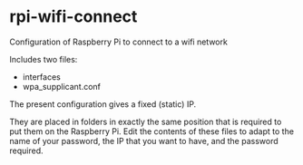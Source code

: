 # rpi-wifi-connect
Configuration of Raspberry Pi to connect to a wifi network

Includes two files: 

- interfaces
- wpa_supplicant.conf

The present configuration gives a fixed (static) IP. 

They are placed in folders in exactly the same position that is required to put them on the Raspberry Pi.  Edit the contents of these files to adapt to the name of your password, the IP that you want to have, and the password required.  

